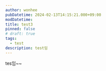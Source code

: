 ```yaml
---
author: wonhee
pubDatetime: 2024-02-13T14:15:21.000+09:00
modDatetime:
title: test3
pinned: false
# draft: true
tags:
  - test
description: test임
---
```


tes임~~
